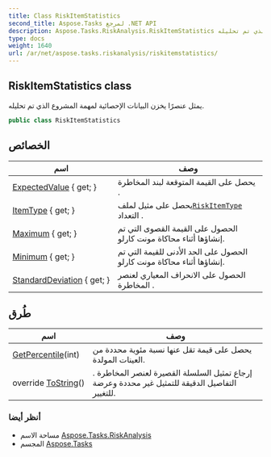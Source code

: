 ```yaml
---
title: Class RiskItemStatistics
second_title: Aspose.Tasks لمرجع .NET API
description: Aspose.Tasks.RiskAnalysis.RiskItemStatistics فصل. يمثل عنصرًا يخزن البيانات الإحصائية لمهمة المشروع الذي تم تحليله.
type: docs
weight: 1640
url: /ar/net/aspose.tasks.riskanalysis/riskitemstatistics/
---
```

## RiskItemStatistics class

يمثل عنصرًا يخزن البيانات الإحصائية لمهمة المشروع الذي تم تحليله.

```csharp
public class RiskItemStatistics
```

## الخصائص

| اسم | وصف |
| --- | --- |
| [ExpectedValue](../../aspose.tasks.riskanalysis/riskitemstatistics/expectedvalue/) { get; } | يحصل على القيمة المتوقعة لبند المخاطرة . |
| [ItemType](../../aspose.tasks.riskanalysis/riskitemstatistics/itemtype/) { get; } | يحصل على مثيل لملف[`RiskItemType`](../riskitemtype/) التعداد . |
| [Maximum](../../aspose.tasks.riskanalysis/riskitemstatistics/maximum/) { get; } | الحصول على القيمة القصوى التي تم إنشاؤها أثناء محاكاة مونت كارلو. |
| [Minimum](../../aspose.tasks.riskanalysis/riskitemstatistics/minimum/) { get; } | الحصول على الحد الأدنى للقيمة التي تم إنشاؤها أثناء محاكاة مونت كارلو. |
| [StandardDeviation](../../aspose.tasks.riskanalysis/riskitemstatistics/standarddeviation/) { get; } | الحصول على الانحراف المعياري لعنصر المخاطرة . |

## طُرق

| اسم | وصف |
| --- | --- |
| [GetPercentile](../../aspose.tasks.riskanalysis/riskitemstatistics/getpercentile/)(int) | يحصل على قيمة تقل عنها نسبة مئوية محددة من العينات المولدة. |
| override [ToString](../../aspose.tasks.riskanalysis/riskitemstatistics/tostring/)() | إرجاع تمثيل السلسلة القصيرة لعنصر المخاطرة . التفاصيل الدقيقة للتمثيل غير محددة وعرضة للتغيير. |

### أنظر أيضا

* مساحة الاسم [Aspose.Tasks.RiskAnalysis](../../aspose.tasks.riskanalysis/)
* المجسم [Aspose.Tasks](../../)



